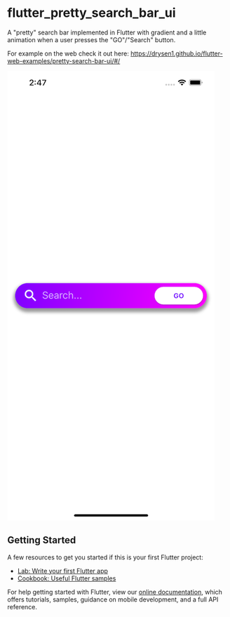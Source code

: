 # flutter_pretty_search_bar_ui

A "pretty" search bar implemented in Flutter with gradient and a little animation when a user presses the "GO"/"Search" button.

For example on the web check it out here: <https://drysen1.github.io/flutter-web-examples/pretty-search-bar-ui/#/>

![alt text](https://github.com/Drysen1/flutter_pretty_search_bar_UI/blob/main/screenshots/Simulator%20Screen%20Shot%20-%20iPhone%2012%20Pro%20Max%20-%202021-02-21%20at%2014.47.05.png)

## Getting Started

A few resources to get you started if this is your first Flutter project:

- [Lab: Write your first Flutter app](https://flutter.dev/docs/get-started/codelab)
- [Cookbook: Useful Flutter samples](https://flutter.dev/docs/cookbook)

For help getting started with Flutter, view our
[online documentation](https://flutter.dev/docs), which offers tutorials,
samples, guidance on mobile development, and a full API reference.
